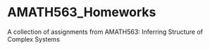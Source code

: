 # AMATH563_Homeworks
A collection of assignments from AMATH563: Inferring Structure of Complex Systems
